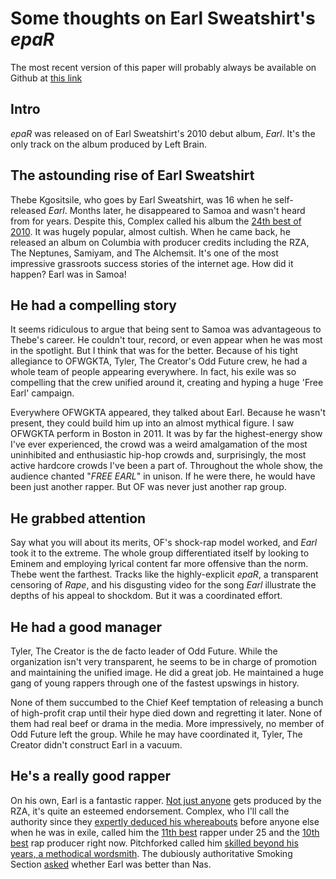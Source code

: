 # Some thoughts on Earl Sweatshirt's *epaR*

The most recent version of this paper will probably always be available on Github at [this link](https://github.com/amonks/hip-hop-analysis/blob/master/epar.md)

## Intro

*epaR* was released on of Earl Sweatshirt's 2010 debut album, *Earl*. It's the only track on the album produced by Left Brain.

## The astounding rise of Earl Sweatshirt

Thebe Kgositsile, who goes by Earl Sweatshirt, was 16 when he self-released *Earl*. Months later, he disappeared to Samoa and wasn't heard from for years. Despite this, Complex called his album the [24th best of 2010](http://www.complex.com/music/2010/12/the-25-best-albums-of-2010/earl-sweatshirt-earl). It was hugely popular, almost cultish. When he came back, he released an album on Columbia with producer credits including the RZA, The Neptunes, Samiyam, and The Alchemsit. It's one of the most impressive grassroots success stories of the internet age. How did it happen? Earl was in Samoa!

## He had a compelling story

It seems ridiculous to argue that being sent to Samoa was advantageous to Thebe's career. He couldn't tour, record, or even appear when he was most in the spotlight. But I think that was for the better. Because of his tight allegiance to OFWGKTA, Tyler, The Creator's Odd Future crew, he had a whole team of people appearing everywhere. In fact, his exile was so compelling that the crew unified around it, creating and hyping a huge 'Free Earl' campaign.

Everywhere OFWGKTA appeared, they talked about Earl. Because he wasn't present, they could build him up into an almost mythical figure. I saw OFWGKTA perform in Boston in 2011. It was by far the highest-energy show I've ever experienced, the crowd was a weird amalgamation of the most uninhibited and enthusiastic hip-hop crowds and, surprisingly, the most active hardcore crowds I've  been a part of. Throughout the whole show, the audience chanted "*FREE EARL*" in unison. If he were there, he would have been just another rapper. But OF was never just another rap group.

## He grabbed attention

Say what you will about its merits, OF's shock-rap model worked, and *Earl* took it to the extreme. The whole group differentiated itself by looking to Eminem and employing lyrical content far more offensive than the norm. Thebe went the farthest. Tracks like the highly-explicit *epaR*, a transparent censoring of *Rape*, and his disgusting video for the song *Earl* illustrate the depths of his appeal to shockdom. But it was a coordinated effort.

## He had a good manager

Tyler, The Creator is the de facto leader of Odd Future. While the organization isn't very transparent, he seems to be in charge of promotion and maintaining the unified image. He did a great job. He maintained a huge gang of young rappers through one of the fastest upswings in history. 

None of them succumbed to the Chief Keef temptation of releasing a bunch of high-profit crap until their hype died down and regretting it later. None of them had real beef or drama in the media. More impressively, no member of Odd Future left the group. While he may have coordinated it, Tyler, The Creator didn't construct Earl in a vacuum.

## He's a really good rapper

On his own, Earl is a fantastic rapper. [Not just anyone](http://en.wikipedia.org/wiki/Rza_production_discography) gets produced by the RZA, it's quite an esteemed endorsement. Complex, who I'll call the authority since they [expertly deduced his whereabouts](http://www.complex.com/music/2011/04/complex-exclusive-we-found-earl-sweatshirt) before anyone else when he was in exile, called him the [11th best](http://www.complex.com/music/2012/06/the-25-best-rappers-25-and-under/earl-sweatshirt) rapper under 25 and the [10th best](http://www.complex.com/music/2013/09/best-rap-producers/earl-sweatshirt) rap producer right now. Pitchforked called him [skilled beyond his years, a methodical wordsmith](http://pitchfork.com/reviews/albums/18380-earl-sweatshirt-doris/). The dubiously authoritative Smoking Section [asked](http://smokingsection.uproxx.com/TSS/2011/03/is-a-guy-named-earl-sweatshirt-better-than-nas) whether Earl was better than Nas. 
